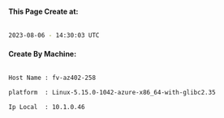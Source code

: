 
   
#### This Page Create at:

```bash

2023-08-06 - 14:30:03 UTC

```

#### Create By Machine:

```bash

Host Name : fv-az402-258

platform  : Linux-5.15.0-1042-azure-x86_64-with-glibc2.35

Ip Local  : 10.1.0.46

```

